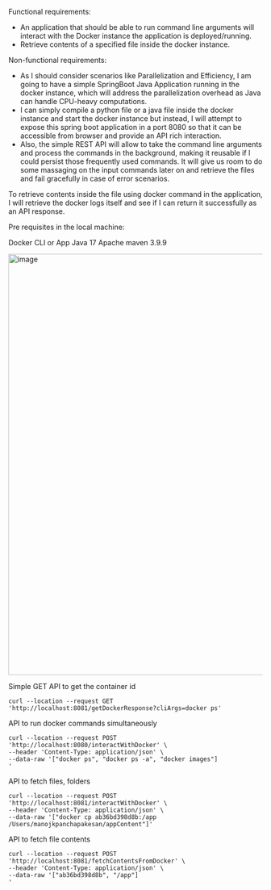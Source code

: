 Functional requirements:
- An application that should be able to run command line arguments will interact with the Docker instance the application is deployed/running.
- Retrieve contents of a specified file inside the docker instance. 


Non-functional requirements:
- As I should consider scenarios like Parallelization and Efficiency, I am going to have a simple SpringBoot Java Application running in the docker instance, which will address the parallelization overhead as Java can handle CPU-heavy computations. 
- I can simply compile a python file or a java file inside the docker instance and start the docker instance but instead, I will attempt to expose this spring boot application in a port 8080 so that it can be accessible from browser and provide an API rich interaction. 
- Also, the simple REST API will allow to take the command line arguments and process the commands in the background, making it reusable if I could persist those frequently used commands. It will give us room to do some massaging on the input commands later on and retrieve the files and fail gracefully in case of error scenarios. 


To retrieve contents inside the file using docker command in the application, I will retrieve the docker logs itself and see if I can return it successfully as an API response. 


Pre requisites in the local machine: 

Docker CLI or App
Java 17 
Apache maven 3.9.9

<img width="835" alt="image" src="https://github.com/user-attachments/assets/d1c61c85-a7d7-41bf-afd8-30f8b6f43d85">

Simple GET API to get the container id 

```
curl --location --request GET 'http://localhost:8081/getDockerResponse?cliArgs=docker ps'
```

API to run docker commands simultaneously

```
curl --location --request POST 'http://localhost:8080/interactWithDocker' \
--header 'Content-Type: application/json' \
--data-raw '["docker ps", "docker ps -a", "docker images"]
'
```


API to fetch files, folders 

```
curl --location --request POST 'http://localhost:8081/interactWithDocker' \
--header 'Content-Type: application/json' \
--data-raw '["docker cp ab36bd398d8b:/app /Users/manojkpanchapakesan/appContent"]'
```

API to fetch file contents

```
curl --location --request POST 'http://localhost:8081/fetchContentsFromDocker' \
--header 'Content-Type: application/json' \
--data-raw '["ab36bd398d8b", "/app"]
'
```
